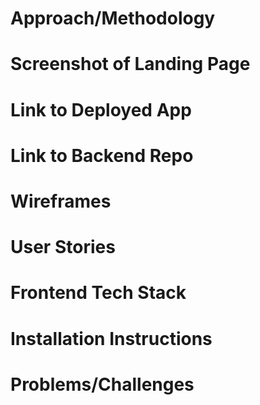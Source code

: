 # Approach/Methodology

# Screenshot of Landing Page

# Link to Deployed App

# Link to Backend Repo

# Wireframes

# User Stories

# Frontend Tech Stack

# Installation Instructions

# Problems/Challenges



